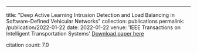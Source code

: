 ---
title: "Deep Active Learning Intrusion Detection and Load Balancing in Software-Defined Vehicular Networks"
collection: publications
permalink: /publication/2022-01-22
date: 2022-01-22
venue: 'IEEE Transactions on Intelligent Transportation Systems'
[Download paper here](https://scholar.google.com/citations?view_op=view_citation&hl=en&user=CCckbEUAAAAJ&cstart=20&pagesize=80&citation_for_view=CCckbEUAAAAJ:_FM0Bhl9EiAC)

citation count: 7.0